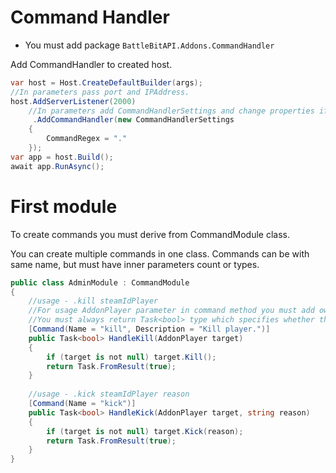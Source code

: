 ﻿# Command Handler
- You must add package `BattleBitAPI.Addons.CommandHandler`

Add CommandHandler to created host.
```csharp
var host = Host.CreateDefaultBuilder(args);
//In parameters pass port and IPAddress.
host.AddServerListener(2000)
    //In parameters add CommandHandlerSettings and change properties if you want.
     .AddCommandHandler(new CommandHandlerSettings
    {
        CommandRegex = "."
    });
var app = host.Build();
await app.RunAsync();
```

# First module

To create commands you must derive from CommandModule class.

You can create multiple commands in one class. 
Commands can be with same name, but must have inner parameters count or types.

```csharp
public class AdminModule : CommandModule
{
    //usage - .kill steamIdPlayer
    //For usage AddonPlayer parameter in command method you must add own TypeReader.
    //You must always return Task<bool> type which specifies whether the command should be sent to the chat.
    [Command(Name = "kill", Description = "Kill player.")]
    public Task<bool> HandleKill(AddonPlayer target)
    {
        if (target is not null) target.Kill();
        return Task.FromResult(true);
    }
    
    //usage - .kick steamIdPlayer reason
    [Command(Name = "kick")]
    public Task<bool> HandleKick(AddonPlayer target, string reason)
    {
        if (target is not null) target.Kick(reason);
        return Task.FromResult(true);
    }
}
```
